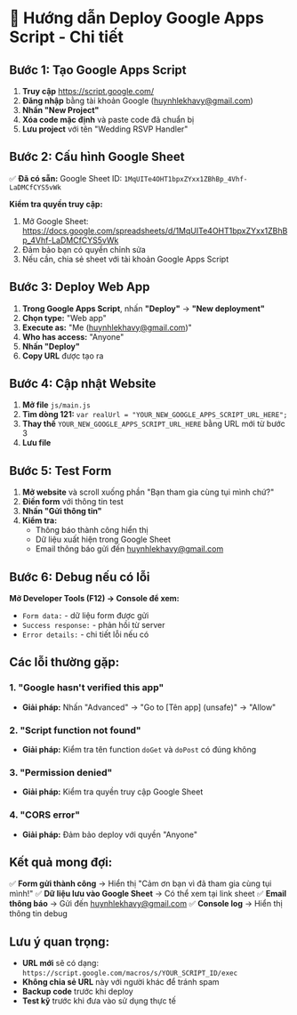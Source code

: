 # 🚀 Hướng dẫn Deploy Google Apps Script - Chi tiết

## Bước 1: Tạo Google Apps Script

1. **Truy cập** https://script.google.com/
2. **Đăng nhập** bằng tài khoản Google (huynhlekhavy@gmail.com)
3. **Nhấn "New Project"**
4. **Xóa code mặc định** và paste code đã chuẩn bị
5. **Lưu project** với tên "Wedding RSVP Handler"

## Bước 2: Cấu hình Google Sheet

✅ **Đã có sẵn:** Google Sheet ID: `1MqUITe4OHT1bpxZYxx1ZBhBp_4Vhf-LaDMCfCYS5vWk`

**Kiểm tra quyền truy cập:**
1. Mở Google Sheet: https://docs.google.com/spreadsheets/d/1MqUITe4OHT1bpxZYxx1ZBhBp_4Vhf-LaDMCfCYS5vWk
2. Đảm bảo bạn có quyền chỉnh sửa
3. Nếu cần, chia sẻ sheet với tài khoản Google Apps Script

## Bước 3: Deploy Web App

1. **Trong Google Apps Script**, nhấn **"Deploy"** → **"New deployment"**
2. **Chọn type:** "Web app"
3. **Execute as:** "Me (huynhlekhavy@gmail.com)"
4. **Who has access:** "Anyone"
5. **Nhấn "Deploy"**
6. **Copy URL** được tạo ra

## Bước 4: Cập nhật Website

1. **Mở file** `js/main.js`
2. **Tìm dòng 121:** `var realUrl = "YOUR_NEW_GOOGLE_APPS_SCRIPT_URL_HERE";`
3. **Thay thế** `YOUR_NEW_GOOGLE_APPS_SCRIPT_URL_HERE` bằng URL mới từ bước 3
4. **Lưu file**

## Bước 5: Test Form

1. **Mở website** và scroll xuống phần "Bạn tham gia cùng tụi mình chứ?"
2. **Điền form** với thông tin test
3. **Nhấn "Gửi thông tin"**
4. **Kiểm tra:**
   - Thông báo thành công hiển thị
   - Dữ liệu xuất hiện trong Google Sheet
   - Email thông báo gửi đến huynhlekhavy@gmail.com

## Bước 6: Debug nếu có lỗi

**Mở Developer Tools (F12) → Console để xem:**
- `Form data:` - dữ liệu form được gửi
- `Success response:` - phản hồi từ server
- `Error details:` - chi tiết lỗi nếu có

## Các lỗi thường gặp:

### 1. "Google hasn't verified this app"
- **Giải pháp:** Nhấn "Advanced" → "Go to [Tên app] (unsafe)" → "Allow"

### 2. "Script function not found"
- **Giải pháp:** Kiểm tra tên function `doGet` và `doPost` có đúng không

### 3. "Permission denied"
- **Giải pháp:** Kiểm tra quyền truy cập Google Sheet

### 4. "CORS error"
- **Giải pháp:** Đảm bảo deploy với quyền "Anyone"

## Kết quả mong đợi:

✅ **Form gửi thành công** → Hiển thị "Cảm ơn bạn vì đã tham gia cùng tụi mình!"
✅ **Dữ liệu lưu vào Google Sheet** → Có thể xem tại link sheet
✅ **Email thông báo** → Gửi đến huynhlekhavy@gmail.com
✅ **Console log** → Hiển thị thông tin debug

## Lưu ý quan trọng:

- **URL mới** sẽ có dạng: `https://script.google.com/macros/s/YOUR_SCRIPT_ID/exec`
- **Không chia sẻ URL** này với người khác để tránh spam
- **Backup code** trước khi deploy
- **Test kỹ** trước khi đưa vào sử dụng thực tế
